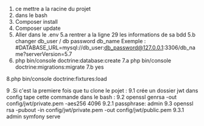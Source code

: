 1. ce mettre a la racine du projet 
2. dans le bash
3. Composer install
4. Composer update 
5. Aller dans le .env
5.a rentrer a la ligne 29 les informations de sa bdd 
5.b changer db_user / db password db_name
Exemple : #DATABASE_URL=mysql://db_user:db_password@127.0.0.1:3306/db_name?serverVersion=5.7
6. php bin/console doctrine:database:create
7.a php bin/console doctrine:migrations:migrate
7.b yes


8.php bin/console doctrine:fixtures:load

9 .Si c'est la premiere fois que tu clone le pojet : 
9.1 crée un dossier jwt dans config
 tape cette commande dans le bash : 
 9.2 openssl genrsa -out config/jwt/private.pem -aes256 4096
 9.2.1 passphrase: admin
9.3 openssl rsa -pubout -in config/jwt/private.pem -out config/jwt/public.pem
9.3.1 admin
symfony serve
